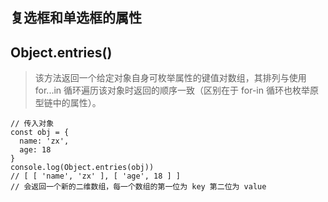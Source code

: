 ## 复选框和单选框的属性

## Object.entries() 
> 该方法返回一个给定对象自身可枚举属性的键值对数组，其排列与使用 for...in 循环遍历该对象时返回的顺序一致（区别在于 for-in 循环也枚举原型链中的属性）。

```
// 传入对象
const obj = {
  name: 'zx',
  age: 18
}
console.log(Object.entries(obj))
// [ [ 'name', 'zx' ], [ 'age', 18 ] ]
// 会返回一个新的二维数组，每一个数组的第一位为 key 第二位为 value
```